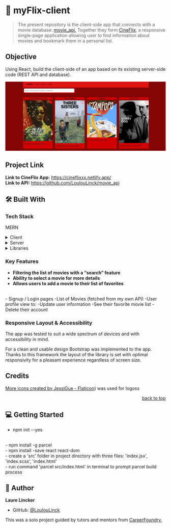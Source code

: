 # 📖 myFlix-client

> The present repository is the client-side app that connects with a movie database: <a href="https://github.com/LoulouLinck/movie_api">movie_api.</a>
> Together they form <a href="https://cineflixxx.netlify.app/">CineFlix</a>, a responsive single-page application allowing user to find information about movies and bookmark them in a personal list. 

## Objective
Using React, build the client-side of an app based on its existing server-side code (REST API and database).

![app-screenshot](.//src/components/img/Screenshot_Home_CineFlix.png)

## Project Link
**Link to CineFlix App:** https://cineflixxx.netlify.app/
<br>
**Link to API:** https://github.com/LoulouLinck/movie_api

## 🛠 Built With

### Tech Stack
MERN
<details>
  <summary>Client</summary>
  <ul>
    <li>MongoDB</li>
    <li>Express</li>
    <li>React</li>
    <li>Node.js</li>
    <br>
    <li>Parcel (build tool)</li>
    <li>JSX</li>
    <li>Vanilla JS</li>
    <li>HTML</li>
    <li>CSS</li>
    <li></li>
     <li>bootstrap</li>
     <li>react-bootstrap</li>
     <li>react-router</li>
     <li>react-dom</li>
     <li>react-router-dom</li>
  </ul>
</details>

<details>
  <summary>Server</summary>
  <ul>
    <li><a href="https://pokeapi.co/">MongoDB Atlas Database</a></li>
  </ul>
</details>

<details>
  <summary>Libraries</summary>
  <ul>
<!--     <li><a href="https://"></a></li>  -->
    <li><a href="https://getbootstrap.com/">Bootstrap</a></li>
  </ul>
</details>

<!-- <details>
  <summary></summary>
  <ul>
    <li><a href="https://"></a></li> 
    <li><a href=""></a></li>
  </ul>
</details> -->

 <!-- Features -->

### Key Features 
 
- **Filtering the list of movies with a “search” feature**
- **Ability to select a movie for more details**
- **Allows users to add a movie to their list of favorites**
<br>
- Signup / Login pages
-List of Movies (fetched from my own API)
-User profile view to:
-Update user information
-See their favorite movie list
-Delete their account

<br>

<!-- ![](./img/....png)
<br>
![](./img/....png) -->

### Responsive Layout & Accessibility

The app was tested to suit a wide spectrum of devices and with accessibility in mind.
<!-- <br>
Components incuding the modal and navigation bar are accessible to screen readers.
<br> -->
For a clean and usable design Bootstrap was implemented to the app. Thanks to this framework the layout of the library is set with optimal responsivity for a pleasant experience regardless of screen size.

## Credits

<a href="https://www.flaticon.com/free-icons/more" title="more icons">More icons created by JessiGue - Flaticon</a>) was used for logoss

<p align="right"><a href="#readme-top">back to top</a></p>

<!-- GETTING STARTED -->

## 💻 Getting Started 

- npm init --yes
<br>
- npm install -g parcel
<br>
- npm install -save react react-dom
<br>
- create a 'src' folder in project directory with three files: 'index.jsx', 'index.scss', 'index.html'
<br>
- run command 'parcel src/index.html' in terminal to prompt parcel build process

## 👥 Author <a name="authors"></a>

**Laure Lincker**

- GitHub: [@LoulouLinck](https://github.com/LoulouLinck)

This was a solo project guided by tutors and mentors from <a href="https://careerfoundry.com/en/courses/become-a-web-developer/">CareerFoundry.</a>

